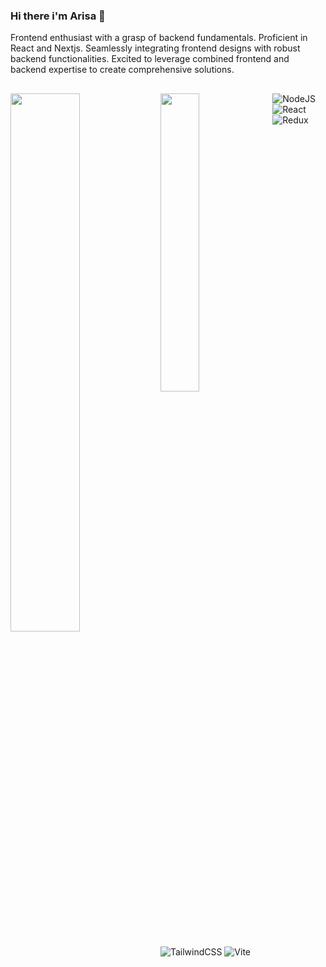 ### Hi there i'm Arisa 👋

<p>
  Frontend enthusiast with a grasp of backend fundamentals. Proficient in React and Nextjs. Seamlessly integrating frontend designs with robust backend functionalities. Excited to leverage combined frontend and backend expertise to create comprehensive solutions.
</p>

##

<img align='left' width='47%' src='https://github-readme-stats.vercel.app/api?username=arisa-e&show_icons=true&theme=transparent'/>

<img align='left' width='35%' src='https://github-readme-stats.vercel.app/api/top-langs/?username=arisa-e&layout=compact&theme=transparent'/>

![NodeJS](https://img.shields.io/badge/node.js-6DA55F?style=for-the-badge&logo=node.js&logoColor=white)
![React](https://img.shields.io/badge/react-%2320232a.svg?style=for-the-badge&logo=react&logoColor=%2361DAFB)
![Redux](https://img.shields.io/badge/redux-%23593d88.svg?style=for-the-badge&logo=redux&logoColor=white)
![TailwindCSS](https://img.shields.io/badge/tailwindcss-%2338B2AC.svg?style=for-the-badge&logo=tailwind-css&logoColor=white)
![Vite](https://img.shields.io/badge/vite-%23646CFF.svg?style=for-the-badge&logo=vite&logoColor=white)
